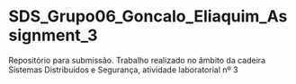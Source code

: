 # SDS_Grupo06_Goncalo_Eliaquim_Assignment_3
Repositório para submissão. Trabalho realizado no âmbito da cadeira Sistemas Distribuídos e Segurança, atividade laboratorial nº 3
